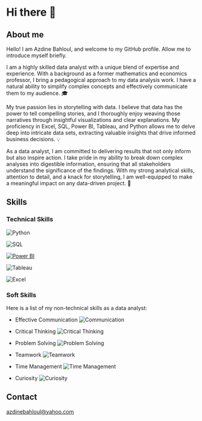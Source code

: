 # Hi there 👋
## About me 
Hello! I am Azdine Bahloul, and welcome to my GitHub profile. Allow me to introduce myself briefly.

I am a highly skilled data analyst with a unique blend of expertise and experience. With a background as a former mathematics and economics professor, I bring a pedagogical approach to my data analysis work. I have a natural ability to simplify complex concepts and effectively communicate them to my audience. 🎓

My true passion lies in storytelling with data. I believe that data has the power to tell compelling stories, and I thoroughly enjoy weaving those narratives through insightful visualizations and clear explanations. My proficiency in Excel, SQL, Power BI, Tableau, and Python allows me to delve deep into intricate data sets, extracting valuable insights that drive informed business decisions. 💡

As a data analyst, I am committed to delivering results that not only inform but also inspire action. I take pride in my ability to break down complex analyses into digestible information, ensuring that all stakeholders understand the significance of the findings. With my strong analytical skills, attention to detail, and a knack for storytelling, I am well-equipped to make a meaningful impact on any data-driven project. 🚀

## Skills
### Technical Skills

  ![Python](https://img.shields.io/badge/-Python-blue?logo=python&logoColor=white&style=flat-square)

  ![SQL](https://img.shields.io/badge/-SQL-orange?logo=postgresql&logoColor=white&style=flat-square)

  [![Power BI](https://img.shields.io/badge/-Power%20BI-yellow?logo=powerbi&logoColor=white&style=flat-square)](https://powerbi.microsoft.com/)

  ![Tableau](https://img.shields.io/badge/-Tableau-blue?logo=tableau&logoColor=white&style=flat-square)

  ![Excel](https://img.shields.io/badge/-Excel-green?logo=microsoftexcel&logoColor=white&style=flat-square)

  ### Soft Skills

Here is a list of my non-technical skills as a data analyst:

- Effective Communication
  ![Communication](https://img.shields.io/badge/-Communication-brightgreen?style=flat-square)

- Critical Thinking
  ![Critical Thinking](https://img.shields.io/badge/-Critical%20Thinking-orange?style=flat-square)

- Problem Solving
  ![Problem Solving](https://img.shields.io/badge/-Problem%20Solving-blueviolet?style=flat-square)

- Teamwork
  ![Teamwork](https://img.shields.io/badge/-Teamwork-yellow?style=flat-square)

- Time Management
  ![Time Management](https://img.shields.io/badge/-Time%20Management-blue?style=flat-square)

- Curiosity
  ![Curiosity](https://img.shields.io/badge/-Curiosity-purple?style=flat-square)


  
## Contact 
azdinebahloul@yahoo.com
